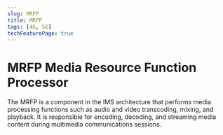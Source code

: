 ```yaml
---
slug: MRFP
title: MRFP
tags: [4G, 5G]
techFeaturePage: true
---
```


# MRFP Media Resource Function Processor

The MRFP is a component in the IMS architecture that performs media processing functions such as audio and video transcoding, mixing, and playback. It is responsible for encoding, decoding, and streaming media content during multimedia communications sessions.
